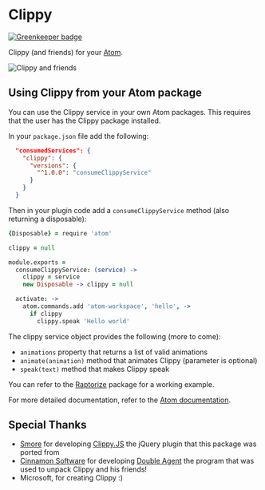 # Clippy

[![Greenkeeper badge](https://badges.greenkeeper.io/sibartlett/atom-clippy.svg)](https://greenkeeper.io/)

Clippy (and friends) for your [Atom](http://atom.io).

![Clippy and friends](http://i.imgur.com/2hvJCEF.jpg)

## Using Clippy from your Atom package

You can use the Clippy service in your own Atom packages.
This requires that the user has the Clippy package installed.

In your `package.json` file add the following:

```json
  "consumedServices": {
    "clippy": {
      "versions": {
        "^1.0.0": "consumeClippyService"
      }
    }
  }
```

Then in your plugin code add a `consumeClippyService` method (also returning a disposable):

```coffee
{Disposable} = require 'atom'

clippy = null

module.exports =
  consumeClippyService: (service) ->
    clippy = service
    new Disposable -> clippy = null

  activate: ->
    atom.commands.add 'atom-workspace', 'hello', ->
      if clippy
        clippy.speak 'Hello world'
```

The clippy service object provides the following (more to come):

* `animations` property that returns a list of valid animations
* `animate(animation)` method that animates Clippy (parameter is optional)
* `speak(text)` method that makes Clippy speak

You can refer to the [Raptorize](https://github.com/sibartlett/atom-raptorize) package for a working example.

For more detailed documentation, refer to the [Atom documentation](https://atom.io/docs/latest/behind-atom-interacting-with-packages-via-services).

## Special Thanks

* [Smore](https://www.smore.com) for developing [Clippy.JS](http://www.smore.com/clippy-js) the jQuery plugin that this package was ported from
* [Cinnamon Software](http://www.cinnamonsoftware.com/) for developing [Double Agent](http://doubleagent.sourceforge.net/)
the program that was used to unpack Clippy and his friends!
* Microsoft, for creating Clippy :)
